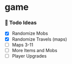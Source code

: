# game

### 📄 Todo Ideas

- [x] Randomize Mobs
- [x] Randomize Travels (maps)
- [ ] Maps 3-11
- [ ] More Items and Mobs
- [ ] Player Upgrades